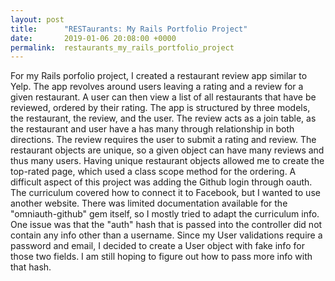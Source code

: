 ```yaml
---
layout: post
title:      "RESTaurants: My Rails Portfolio Project"
date:       2019-01-06 20:08:00 +0000
permalink:  restaurants_my_rails_portfolio_project
---
```



For my Rails porfolio project, I created a restaurant review app similar to Yelp. The app revolves around users leaving a rating and a review for a given restaurant. A user can then view a list of all restaurants that have be reviewed, ordered by their rating. 
The app is structured by three models, the restaurant, the review, and the user. The review acts as a join table, as the restaurant and user have a has many through relationship in both directions. The review requires the user to submit a rating and review. The restaurant objects are unique, so a given object can have many reviews and thus many users. Having unique restaurant objects allowed me to create the top-rated page, which used a class scope method for the ordering. 
A difficult aspect of this project was adding the Github login through oauth. The curriculum covered how to connect it to Facebook, but I wanted to use another website. There was limited documentation available for the "omniauth-github" gem itself, so I mostly tried to adapt the curriculum info. One issue was that the "auth" hash that is passed into the controller did not contain any info other than a username. Since my User validations require a password and email, I decided to create a User object with fake info for those two fields. I am still hoping to figure out how to pass more info with that hash. 
